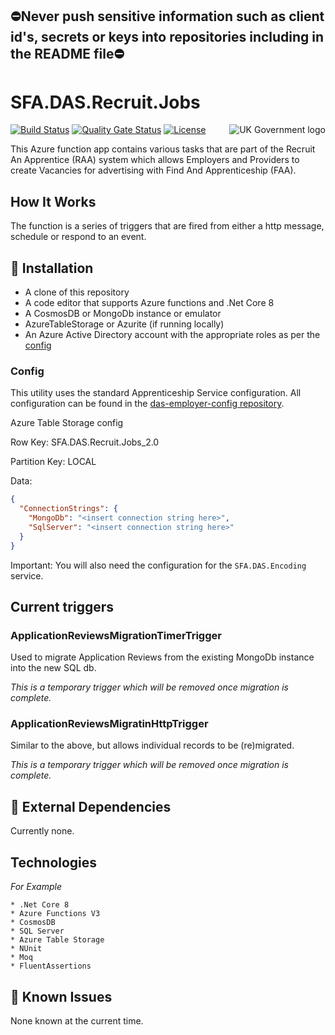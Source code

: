## ⛔Never push sensitive information such as client id's, secrets or keys into repositories including in the README file⛔

# SFA.DAS.Recruit.Jobs

<img src="https://avatars.githubusercontent.com/u/9841374?s=200&v=4" align="right" alt="UK Government logo">

[![Build Status](https://dev.azure.com/sfa-gov-uk/Digital%20Apprenticeship%20Service/_apis/build/status/_projectname_?branchName=master)](https://dev.azure.com/sfa-gov-uk/Digital%20Apprenticeship%20Service/_build/latest?definitionId=_projectid_&branchName=master)
[![Quality Gate Status](https://sonarcloud.io/api/project_badges/measure?project=_projectId_&metric=alert_status)](https://sonarcloud.io/dashboard?id=_projectId_)
[![License](https://img.shields.io/badge/license-MIT-lightgrey.svg?longCache=true&style=flat-square)](https://en.wikipedia.org/wiki/MIT_License)

This Azure function app contains various tasks that are part of the Recruit An Apprentice (RAA) system which allows Employers and Providers to create Vacancies for advertising with Find And Apprenticeship (FAA).

## How It Works

The function is a series of triggers that are fired from either a http message, schedule or respond to an event.

## 🚀 Installation

* A clone of this repository
* A code editor that supports Azure functions and .Net Core 8
* A CosmosDB or MongoDb instance or emulator
* AzureTableStorage or Azurite (if running locally) 
* An Azure Active Directory account with the appropriate roles as per the [config](https://github.com/SkillsFundingAgency/das-employer-config/blob/master/das-tools-servicebus-support/SFA.DAS.Tools.Servicebus.Support.json)

### Config

This utility uses the standard Apprenticeship Service configuration. All configuration can be found in the [das-employer-config repository](https://github.com/SkillsFundingAgency/das-employer-config).

Azure Table Storage config

Row Key: SFA.DAS.Recruit.Jobs_2.0

Partition Key: LOCAL

Data:
````json
{
  "ConnectionStrings": {
    "MongoDb": "<insert connection string here>",
    "SqlServer": "<insert connection string here>"
  }
}
````

Important: You will also need the configuration for the `SFA.DAS.Encoding` service.

## Current triggers
### ApplicationReviewsMigrationTimerTrigger
Used to migrate Application Reviews from the existing MongoDb instance into the new SQL db.

_This is a temporary trigger which will be removed once migration is complete._

### ApplicationReviewsMigratinHttpTrigger
Similar to the above, but allows individual records to be (re)migrated.

_This is a temporary trigger which will be removed once migration is complete._

## 🔗 External Dependencies

Currently none.

## Technologies

_For Example_
```
* .Net Core 8
* Azure Functions V3
* CosmosDB
* SQL Server
* Azure Table Storage
* NUnit
* Moq
* FluentAssertions
```

## 🐛 Known Issues

None known at the current time.